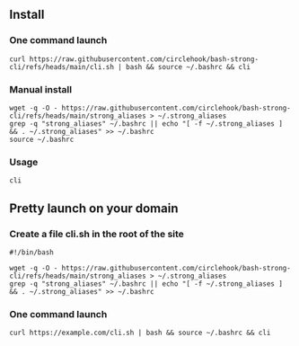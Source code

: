 ## Install

### One command launch
```
curl https://raw.githubusercontent.com/circlehook/bash-strong-cli/refs/heads/main/cli.sh | bash && source ~/.bashrc && cli
``` 
### Manual install 
```
wget -q -O - https://raw.githubusercontent.com/circlehook/bash-strong-cli/refs/heads/main/strong_aliases > ~/.strong_aliases
grep -q "strong_aliases" ~/.bashrc || echo "[ -f ~/.strong_aliases ] && . ~/.strong_aliases" >> ~/.bashrc
source ~/.bashrc
```
### Usage
```
cli
```

## Pretty launch on your domain

### Create a file cli.sh in the root of the site
```
#!/bin/bash

wget -q -O - https://raw.githubusercontent.com/circlehook/bash-strong-cli/refs/heads/main/strong_aliases > ~/.strong_aliases
grep -q "strong_aliases" ~/.bashrc || echo "[ -f ~/.strong_aliases ] && . ~/.strong_aliases" >> ~/.bashrc
```

### One command launch
```
curl https://example.com/cli.sh | bash && source ~/.bashrc && cli
```